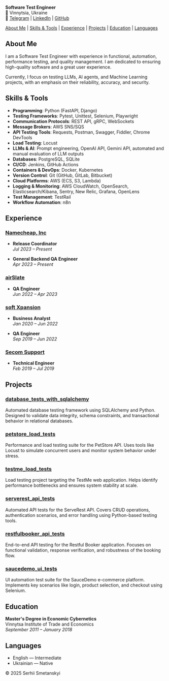 **Software Test Engineer**  
📍 Vinnytsia, Ukraine  
🔗 [Telegram](https://t.me/serhiismetanskyi) | [LinkedIn](https://www.linkedin.com/in/serhiismetanskyi/) | [GitHub](https://github.com/serhiismetanskyi)

[About Me](#about-me) | [Skills & Tools](#skills--tools) | [Experience](#experience) | [Projects](#projects) | [Education](#education) | [Languages](#languages)

## About Me

I am a Software Test Engineer with experience in functional, automation, performance testing, and quality management. I am dedicated to ensuring high-quality software and a great user experience.

Currently, I focus on testing LLMs, AI agents, and Machine Learning projects, with an emphasis on their reliability, accuracy, and security.

## Skills & Tools

- **Programming**: Python (FastAPI, Django)
- **Testing Frameworks**: Pytest, Unittest, Selenium, Playwright
- **Communication Protocols**: REST API, gRPC, WebSockets
- **Message Brokers**: AWS SNS/SQS
- **API Testing Tools**: Requests, Postman, Swagger, Fiddler, Chrome DevTools
- **Load Testing**: Locust
- **LLMs & AI**: Prompt engineering, OpenAI API, Gemini API, automated and manual evaluation of LLM outputs
- **Databases**: PostgreSQL, SQLite
- **CI/CD**: Jenkins, GitHub Actions
- **Containers & DevOps**: Docker, Kubernetes
- **Version Control**: Git (GitHub, GitLab, Bitbucket)
- **Cloud Platforms**: AWS (ECS, S3, Lambda)
- **Logging & Monitoring**: AWS CloudWatch, OpenSearch, Elasticsearch/Kibana, Sentry, New Relic, Grafana, OpenLens
- **Test Management**: TestRail
- **Workflow Automation**: n8n

## Experience

### [Namecheap, Inc](https://www.namecheap.com/)  
- **Release Coordinator**  
*Jul 2023 – Present*

- **General Backend QA Engineer**  
*Apr 2023 – Present*

### [airSlate](https://www.airslate.com/)  
- **QA Engineer**  
*Jun 2022 – Apr 2023*

### [soft Xpansion](https://softxpansion.global/)  
- **Business Analyst**  
*Jan 2020 – Jun 2022*

- **QA Engineer**  
*Sep 2019 – Jun 2022*

### [Secom Support](https://secom.com.ua/en)  
- **Technical Engineer**  
*Feb 2019 – Jul 2019*

## Projects

### [database_tests_with_sqlalchemy](https://github.com/serhiismetanskyi/database_tests_with_sqlalchemy)  
Automated database testing framework using SQLAlchemy and Python. Designed to validate data integrity, schema constraints, and transactional behavior in relational databases.

### [petstore_load_tests](https://github.com/serhiismetanskyi/petstore_load_tests)  
Performance and load testing suite for the PetStore API. Uses tools like Locust to simulate concurrent users and monitor system behavior under stress.

### [testme_load_tests](https://github.com/serhiismetanskyi/testme_load_tests)  
Load testing project targeting the TestMe web application. Helps identify performance bottlenecks and ensures system stability at scale.

### [serverest_api_tests](https://github.com/serhiismetanskyi/serverest_api_tests)  
Automated API tests for the ServeRest API. Covers CRUD operations, authentication scenarios, and error handling using Python-based testing tools.

### [restfulbooker_api_tests](https://github.com/serhiismetanskyi/restfulbooker_api_tests)  
End-to-end API testing for the Restful Booker application. Focuses on functional validation, response verification, and robustness of the booking flow.

### [saucedemo_ui_tests](https://github.com/serhiismetanskyi/saucedemo_ui_tests)  
UI automation test suite for the SauceDemo e-commerce platform. Implements key scenarios like login, product selection, and checkout using Selenium.


## Education

**Master's Degree in Economic Cybernetics**  
Vinnytsa Institute of Trade and Economics  
*September 2011 – January 2018*

## Languages

- English — Intermediate  
- Ukrainian — Native

© 2025 Serhii Smetanskyi
